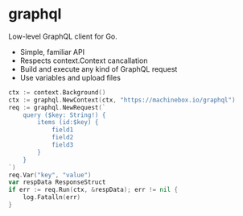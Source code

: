 # graphql

Low-level GraphQL client for Go.

* Simple, familiar API
* Respects context.Context cancallation
* Build and execute any kind of GraphQL request
* Use variables and upload files

```go
ctx := context.Background()
ctx := graphql.NewContext(ctx, "https://machinebox.io/graphql")
req := graphql.NewRequest(`
    query ($key: String!) {
        items (id:$key) {
            field1
            field2
            field3
        }
    }
`)
req.Var("key", "value")
var respData ResponseStruct
if err := req.Run(ctx, &respData); err != nil {
    log.Fatalln(err)
}
```
